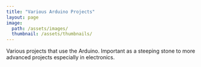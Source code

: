 ```yaml
---
title: "Various Arduino Projects"
layout: page
image: 
  path: /assets/images/
  thumbnail: /assets/thumbnails/
---
```

Various projects that use the Arduino. Important as a steeping stone to more advanced projects especially in electronics.